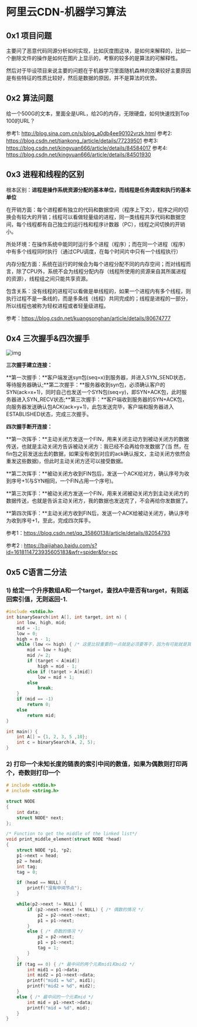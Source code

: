 # 阿里云CDN-机器学习算法

## 0x1 项目问题

主要问了恶意代码同源分析如何实现，比如灰度图这块，是如何来解释的，比如一个删除文件的操作是如何在图片上显示的，考察的较多的是算法的可解释性。

然后对于毕设项目来说主要的问题在于机器学习里面随机森林的效果较好主要原因是有些特征的性质比较好，然后是数据的原因，并不是算法的优势。



## 0x2 算法问题

给一个500G的文本，里面全是URL，给2G的内存，无限硬盘，如何快速找到Top 100的URL？

参考1: http://blog.sina.com.cn/s/blog_a0db4ee90102vrzk.html
参考2: https://blog.csdn.net/tiankong_/article/details/77239501
参考3: https://blog.csdn.net/kingyuan666/article/details/84584017
参考4: https://blog.csdn.net/kingyuan666/article/details/84501930


## 0x3 进程和线程的区别

根本区别：**进程是操作系统资源分配的基本单位，而线程是任务调度和执行的基本单位**

在开销方面：每个进程都有独立的代码和数据空间（程序上下文），程序之间的切换会有较大的开销；线程可以看做轻量级的进程，同一类线程共享代码和数据空间，每个线程都有自己独立的运行栈和程序计数器（PC），线程之间切换的开销小。

所处环境：在操作系统中能同时运行多个进程（程序）；而在同一个进程（程序）中有多个线程同时执行（通过CPU调度，在每个时间片中只有一个线程执行）

内存分配方面：系统在运行的时候会为每个进程分配不同的内存空间；而对线程而言，除了CPU外，系统不会为线程分配内存（线程所使用的资源来自其所属进程的资源），线程组之间只能共享资源。

包含关系：没有线程的进程可以看做是单线程的，如果一个进程内有多个线程，则执行过程不是一条线的，而是多条线（线程）共同完成的；线程是进程的一部分，所以线程也被称为轻权进程或者轻量级进程。



参考：https://blog.csdn.net/kuangsonghan/article/details/80674777

## 0x4 三次握手&四次握手

![img](https://ss0.baidu.com/6ONWsjip0QIZ8tyhnq/it/u=2590032753,2466318043&fm=173&app=49&f=JPEG?w=640&h=716&s=E7F239D247AFCCEA106594580300D072)

**三次握手建立连接：**

**第一次握手：**客户端发送syn包(seq=x)到服务器，并进入SYN_SEND状态，等待服务器确认;**第二次握手：**服务器收到syn包，必须确认客户的SYN(ack=x+1)，同时自己也发送一个SYN包(seq=y)，即SYN+ACK包，此时服务器进入SYN_RECV状态;**第三次握手：**客户端收到服务器的SYN+ACK包，向服务器发送确认包ACK(ack=y+1)，此包发送完毕，客户端和服务器进入ESTABLISHED状态，完成三次握手。

**四次握手断开连接：**

**第一次挥手：**主动关闭方发送一个FIN，用来关闭主动方到被动关闭方的数据传送，也就是主动关闭方告诉被动关闭方：我已经不会再给你发数据了(当 然，在fin包之前发送出去的数据，如果没有收到对应的ack确认报文，主动关闭方依然会重发这些数据)，但此时主动关闭方还可以接受数据。

**第二次挥手：**被动关闭方收到FIN包后，发送一个ACK给对方，确认序号为收到序号+1(与SYN相同，一个FIN占用一个序号)。

**第三次挥手：**被动关闭方发送一个FIN，用来关闭被动关闭方到主动关闭方的数据传送，也就是告诉主动关闭方，我的数据也发送完了，不会再给你发数据了。

**第四次挥手：**主动关闭方收到FIN后，发送一个ACK给被动关闭方，确认序号为收到序号+1，至此，完成四次挥手。

参考1：https://blog.csdn.net/qq_35860138/article/details/82054793

参考2 : https://baijiahao.baidu.com/s?id=1618114723935605183&wfr=spider&for=pc



## 0x5 C语言二分法

### 1) 给定一个升序数组A和一个target，查找A中是否有target，有则返回索引值，无则返回-1.

```c
#include <stdio.h>
int binarySearch(int A[], int target, int n) {
    int low, high, mid;
    mid = -1;
    low = 0;
    high = n - 1;
    while (low <= high) { /* 这里比较重要的一点就是必须要等于，因为有可能就是其中一个数 */
        mid = low + high;
        mid /= 2;
        if (target < A[mid])
            high = mid - 1;
        else if (target > A[mid])
            low = mid + 1;
        else
            break;
    }
    if (mid == -1)
        return 0;
    else
        return mid;
}

int main() {
    int A[] = {1, 2, 3, 5 ,10};
    int c = binarySearch(A, 2, 5);
}
```

### 2) 打印一个未知长度的链表的索引中间的数值，如果为偶数则打印两个，奇数则打印一个

```c
# include <stdio.h>  
# include <string.h>

struct NODE 
{  
    int data;  
    struct NODE* next;  
};  

/* Function to get the middle of the linked list*/
void print_middle_element(struct NODE *head)  
{  
    struct NODE *p1, *p2;
    p1->next = head; 
    p2 = head;
    int tag;
    tag = 0;

    if (head == NULL) {
        printf("没有中间节点");
    }

    while(p2->next != NULL) {
        if (p2->next->next != NULL) { /* 偶数的情况 */ 
            p2 = p2->next->next;
            p1 = p1->next;
        }
        else { /* 奇数的情况 */
            p2 = p2->next;
            p1 = p1->next;
            tag = 1;
        }
    }
    if (tag == 0) { /* 最中间的两个元素mid1和mid2 */
        int mid1 = p1->data;
        int mid2 = p1->next->data;
        printf("mid1 = %d", mid1);
        printf("mid2 = %d", mid2);
    }
    else { /* 最中间的一个元素mid */
        int mid = p1->next->data;
        printf("mid = %d", mid);
    }    
}
```



